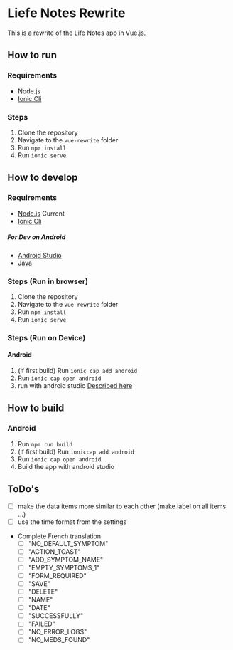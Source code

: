 # Liefe Notes Rewrite

This is a rewrite of the Life Notes app in Vue.js.

## How to run

### Requirements

- Node.js
- [Ionic Cli](https://ionicframework.com/docs/intro/cli)

### Steps

1. Clone the repository
2. Navigate to the `vue-rewrite` folder
3. Run `npm install`
4. Run `ionic serve`

## How to develop

### Requirements

- [Node.js](https://nodejs.org/en/download/package-manager) Current
- [Ionic Cli](https://ionicframework.com/docs/intro/cli)

##### For Dev on Android

- [Android Studio](https://developer.android.com/studio)
- [Java](https://www.java.com/en/download/)

### Steps (Run in browser)

1. Clone the repository
2. Navigate to the `vue-rewrite` folder
3. Run `npm install`
4. Run `ionic serve`

### Steps (Run on Device)

#### Android

1. (if first build) Run `ionic cap add android`
2. Run `ionic cap open android`
3. run with android studio [Described here](https://capacitorjs.com/docs/android#running-with-android-studio)

## How to build

### Android

1. Run `npm run build`
2. (if first build) Run `ioniccap add android`
3. Run `ionic cap open android`
4. Build the app with android studio

## ToDo's

- [ ] make the data items more similar to each other (make label on all items ...)
- [ ] use the time format from the settings
- Complete French translation
  - [ ] "NO_DEFAULT_SYMPTOM"
  - [ ] "ACTION_TOAST"
  - [ ] "ADD_SYMPTOM_NAME"
  - [ ] "EMPTY_SYMPTOMS_1"
  - [ ] "FORM_REQUIRED"
  - [ ] "SAVE"
  - [ ] "DELETE"
  - [ ] "NAME"
  - [ ] "DATE"
  - [ ] "SUCCESSFULLY"
  - [ ] "FAILED"
  - [ ] "NO_ERROR_LOGS"
  - [ ] "NO_MEDS_FOUND"
